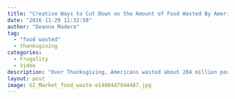 ```yaml
---
title: "Creative Ways to Cut Down on the Amount of Food Wasted By Americans"
date: "2016-11-29 11:32:58"
author: "Deanna Madera"
tag:
  - "food wasted"
  - thanksgiving
categories:
  - Frugality
  - Video
description: "Over Thanksgiving, Americans wasted about 204 million pounds of turkey. There are some creative ways to cut down on the amount of food wasted."
layout: post
image: GI_Market_food_waste-e1480447944487.jpg
---
```


<div wibbitz="wbtz-static-embed" wibbitz-autoplay="true" wibbitz-clip-id="b25309ea360e04d9e9d5b44f3afb85aef" wibbitz-next="auto"></div><script>(function(d, s, id) {
	if (d.getElementById(id)) return;
	var js = d.createElement(s); js.id = id;
	js.src = '//cdn4.wibbitz.com/static.js';
	d.getElementsByTagName('body')[0].appendChild(js);
}(document, 'script', 'wibbitz-static-embed'));</script>
